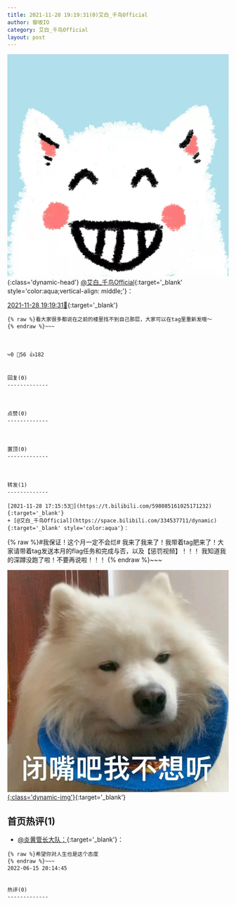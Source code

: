 ```yaml
---
title: 2021-11-28 19:19:31(0)艾白_千鸟Official
author: 御坂IO
category: 艾白_千鸟Official
layout: post
---
```


![img](/images/9ae8b9445fd0665cc014d9080156a45271be73c6.jpg){:class='dynamic-head'}
[@艾白_千鸟Official](https://space.bilibili.com/334537711/dynamic){:target='_blank' style='color:aqua;vertical-align: middle;'}：

[2021-11-28 19:19:31🔗](https://t.bilibili.com/598117021092818801){:target='_blank'}

~~~
{% raw %}看大家很多都说在之前的楼里找不到自己那层，大家可以在tag里重新发哦～
{% endraw %}~~~



↪️0 💬56 👍182


回复(0)
-------------



点赞(0)
-------------



置顶(0)
-------------



转发(1)
-------------

[2021-11-28 17:15:53🔗](https://t.bilibili.com/598085161025171232){:target='_blank'}
+ [@艾白_千鸟Official](https://space.bilibili.com/334537711/dynamic){:target='_blank' style='color:aqua'}：
~~~
{% raw %}#我保证！这个月一定不会烂# 
我来了我来了！我带着tag肥来了！大家请带着tag发送本月的flag任务和完成与否，以及【惩罚视频】！！！
我知道我的深蹲没跑了啦！不要再说啦！！！
{% endraw %}~~~


[![img](/images/1b59b138835421551c465f75a28b36f07f9ee338.jpg){:class='dynamic-img'}](/images/1b59b138835421551c465f75a28b36f07f9ee338.jpg){:target='_blank'}




首页热评(1)
-------------

+ [@炎黄管长大队：](https://space.bilibili.com/6303578/dynamic){:target='_blank'}：
~~~
{% raw %}希望你对人生也是这个态度
{% endraw %}~~~
2022-06-15 20:14:45


热评(0)
-------------



